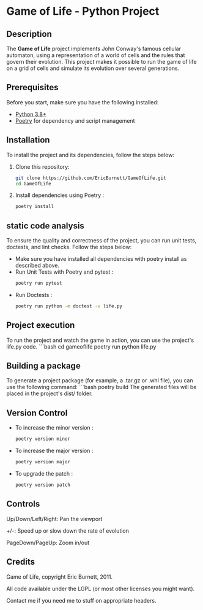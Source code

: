 # Game of Life - Python Project

## Description

The **Game of Life** project implements John Conway's famous cellular automaton, using a representation of a world of cells and the rules that govern their evolution. This project makes it possible to run the game of life on a grid of cells and simulate its evolution over several generations.

## Prerequisites

Before you start, make sure you have the following installed:

- [Python 3.8+](https://www.python.org/downloads/)
- [Poetry](https://python-poetry.org/docs/#installation) for dependency and script management

## Installation

To install the project and its dependencies, follow the steps below:

1. Clone this repository:

   ```bash
   git clone https://github.com/EricBurnett/GameOfLife.git
   cd GameOfLife

2. Install dependencies using Poetry :

   ```bash
   poetry install

## static code analysis
To ensure the quality and correctness of the project, you can run unit tests, doctests, and lint checks. Follow the steps below:

- Make sure you have installed all dependencies with poetry install as described above.
- Run Unit Tests with Poetry and pytest :
   ```bash
   poetry run pytest
- Run Doctests : 
   ```bash
   poetry run python -m doctest -v life.py


## Project execution
To run the project and watch the game in action, you can use the project's life.py code.
    ```bash
   cd gameoflife
   poetry run python life.py

## Building a package
To generate a project package (for example, a .tar.gz or .whl file), you can use the following command:
    ```bash
    poetry build
The generated files will be placed in the project's dist/ folder.

## Version Control
- To increase the minor version :
    ```bash
    poetry version minor
- To increase the major version :
    ```bash
    poetry version major
- To upgrade the patch :
    ```bash
    poetry version patch


## Controls

Up/Down/Left/Right: Pan the viewport

+/-: Speed up or slow down the rate of evolution

PageDown/PageUp: Zoom in/out

## Credits

Game of Life, copyright Eric Burnett, 2011.

All code available under the LGPL (or most other licenses you might want).

Contact me if you need me to stuff on appropriate headers.
